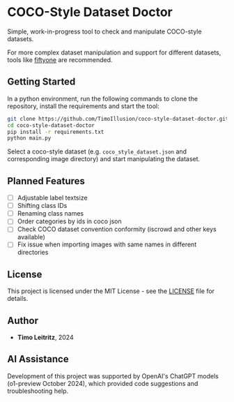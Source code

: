 # COCO-Style Dataset Doctor

Simple, work-in-progress tool to check and manipulate COCO-style datasets. 

For more complex dataset manipulation and support for different datasets, tools like [fiftyone](https://github.com/voxel51/fiftyone) are recommended.

## Getting Started

In a python environment, run the following commands to clone the repository, install the requirements and start the tool:

```bash
git clone https://github.com/TimoIllusion/coco-style-dataset-doctor.git
cd coco-style-dataset-doctor
pip install -r requirements.txt
python main.py
```

Select a coco-style dataset (e.g. `coco_style_dataset.json` and corresponding image directory) and start manipulating the dataset.

## Planned Features

- [ ] Adjustable label textsize
- [ ] Shifting class IDs
- [ ] Renaming class names
- [ ] Order categories by ids in coco json
- [ ] Check COCO dataset convention conformity (iscrowd and other keys available)
- [ ] Fix issue when importing images with same names in different directories

## License

This project is licensed under the MIT License - see the [LICENSE](LICENSE) file for details.

## Author

- **Timo Leitritz**, 2024

## AI Assistance

Development of this project was supported by OpenAI's ChatGPT models (o1-preview October 2024), which provided code suggestions and troubleshooting help.
